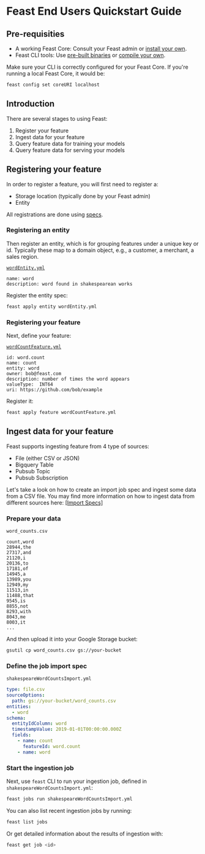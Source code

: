 # Feast End Users Quickstart Guide

## Pre-requisities

* A working Feast Core: Consult your Feast admin or [install your own](install.md).
* Feast CLI tools: Use [pre-built
  binaries](https://github.com/gojek/feast/releases) or [compile your
  own](../cli/README.md).

Make sure your CLI is correctly configured for your Feast Core. If
you're running a local Feast Core, it would be:
```sh
feast config set coreURI localhost
```

## Introduction

There are several stages to using Feast:
1. Register your feature
2. Ingest data for your feature
3. Query feature data for training your models
4. Query feature data for serving your models

## Registering your feature

In order to register a feature, you will first need to register a:
* Storage location (typically done by your Feast admin)
* Entity

All registrations are done using [specs](specs.md).

### Registering an entity

Then register an entity, which is for grouping features under a unique
key or id. Typically these map to a domain object, e.g., a customer, a
merchant, a sales region.

[`wordEntity.yml`](../examples/wordEntity.yml)
```
name: word
description: word found in shakespearean works
```

Register the entity spec:
```sh
feast apply entity wordEntity.yml
```

### Registering your feature

Next, define your feature:

[`wordCountFeature.yml`](../examples/wordCountFeature.yml)
```
id: word.count
name: count
entity: word
owner: bob@feast.com
description: number of times the word appears
valueType:  INT64
uri: https://github.com/bob/example
```

Register it:
```sh
feast apply feature wordCountFeature.yml
```

## Ingest data for your feature

Feast supports ingesting feature from 4 type of sources:

* File (either CSV or JSON)
* Bigquery Table
* Pubsub Topic
* Pubsub Subscription

Let's take a look on how to create an import job spec and ingest some data from a CSV file. 
You may find more information on how to ingest data from different sources 
here: [[Import Specs]](specs.md#import-spec)

### Prepare your data
`word_counts.csv`
```csv
count,word
28944,the
27317,and
21120,i
20136,to
17181,of
14945,a
13989,you
12949,my
11513,in
11488,that
9545,is
8855,not
8293,with
8043,me
8003,it
...
```  

And then upload it into your Google Storage bucket:

```sh
gsutil cp word_counts.csv gs://your-bucket
```

### Define the job import spec
`shakespeareWordCountsImport.yml`
```yaml
type: file.csv
sourceOptions:
  path: gs://your-bucket/word_counts.csv
entities:
  - word
schema:
  entityIdColumn: word
  timestampValue: 2019-01-01T00:00:00.000Z
  fields:    
    - name: count
      featureId: word.count
    - name: word  
```

### Start the ingestion job
Next, use `feast` CLI to run your ingestion job, defined in 
`shakespeareWordCountsImport.yml`:
```sh
feast jobs run shakespeareWordCountsImport.yml
```

You can also list recent ingestion jobs by running:
```sh
feast list jobs
```

Or get detailed information about the results of ingestion with:
```sh
feast get job <id>
```
 